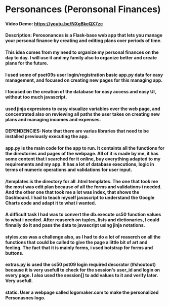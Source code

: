 # Personances (Peronsonal Finances)
#### Video Demo:  https://youtu.be/NXgBkeQX7zc

#### Description: Perosonances is a Flask-base web app that lets you manage your personal finance by creating and editing plans over periods of time.

#### This idea comes from my need to organize my personal finances on the day to day. I will use it and my family also to organize better and create plans for the future. 

#### I used some of pset09s user login/registration basic app.py data for easy management, and focused on creating new pages for this managing app.
#### I focused on the creation of the database for easy access and easy UI, without too much javascript. 
#### used jinja expresions to easy visualize variables over the web page, and concentrated also on reviewing all paths the user takes on creating new plans and managing incomes and expenses. 
#### DEPENDENCIES: Note that there are varius libraries that need to be installed previously executing the app. 

#### app.py is the main code for the app to run. It containts all the functions for the directories and pages of the webpage. All of it is made by me, it has some content that i searched for it online, buy everything adapted to my requirements and my app. It has a lot of database executions, logic in terms of numeric operations and validations for user input. 

#### /templates is the directory for all .html templates. The one that took me the most was edit plan because of all the forms and validations i needed. And the other one that took me a lot was index, that shows the Dashboard. I had to teach myself javascript to understand the Google Charts code and adapt it to what i wanted. 

#### A difficult task I had was to convert the db.execute cs50 function values to what i needed. After reaserch on tuples, lists and dictionaries, I could finnally do it and pass the data to javascript using jinja notations. 

#### styles.css was a challenge also, as I had to do a lot of reaserch on all the functions that could be called to give the page a little bit of art and feeling. The fact that it is mainly forms, i used botstrap for forms and buttons. 

#### extras.py is used the cs50 pst09 login required decorator (#shoutout) because it is very usefull to check for the session's user_id and login on every page. I also used the session[] to add values to it and verify later. Very usefull.

#### static. User a webpage called logomaker.com to make the personalized Personasnes logo. 

